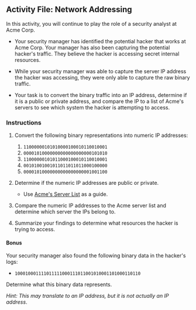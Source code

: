 ## Activity File: Network Addressing

In this activity, you will continue to play the role of a security analyst at Acme Corp.

- Your security manager has identified the potential hacker that works at Acme Corp. Your manager has also been capturing the potential hacker's traffic. They believe the hacker is accessing secret internal resources.

- While your security manager was able to capture the server IP address the hacker was accessing, they were only able to capture the raw binary traffic. 

- Your task is to convert the binary traffic into an IP address, determine if it is a public or private address, and compare the IP to a list of Acme's servers to see which system the hacker is attempting to access.

### Instructions

1. Convert the following binary representations into numeric IP addresses:
    1.  `11000000101010000100010110010001`
    2.  `00001010000000000000000000101010`
    3. `11000000101011000100010110010001`
    4.  `00101001001011011011011000100000`
    5.  `00001010000000000000000001001100`

2. Determine if the numeric IP addresses are public or private.
    - Use [Acme's Server List](../../../Images/acmeserverlist.png) as a guide.

3. Compare the numeric IP addresses to the Acme server list and determine which server the IPs belong to.

4. Summarize your findings to determine what resources the hacker is trying to access.

#### Bonus

Your security manager also found the following binary data in the hacker's logs:

  - `100010001111011111000111011001010001101000110110`
  
Determine what this binary data represents.
  
 *Hint: This may translate to an IP address, but it is not actually an IP address*. 

